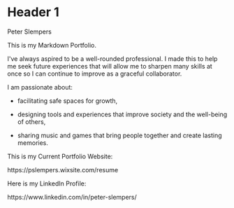 Header 1
========

<p>Peter Slempers</p>

<p>This is my Markdown Portfolio.</p>

<p>I've always aspired to be a well-rounded professional. I made this to help me seek future experiences that will allow me to sharpen many skills at once so I can continue to improve as a graceful collaborator.</p>

<p>I am passionate about:</p>

<ul>
<li><p>facilitating safe spaces for growth,</p></li>
<li><p>designing tools and experiences that improve society and the well-being of others,</p></li>
<li><p>sharing music and games that bring people together and create lasting memories.</p></li>
</ul>

<p>This is my Current Portfolio Website:</p>

<p>https://pslempers.wixsite.com/resume</p>

<p>Here is my LinkedIn Profile:</p>

<p>https://www.linkedin.com/in/peter-slempers/</p>

